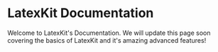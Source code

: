 # LatexKit Documentation
Welcome to LatexKit's Documentation. We will update this page soon covering the basics of LatexKit and it's amazing advanced features!
